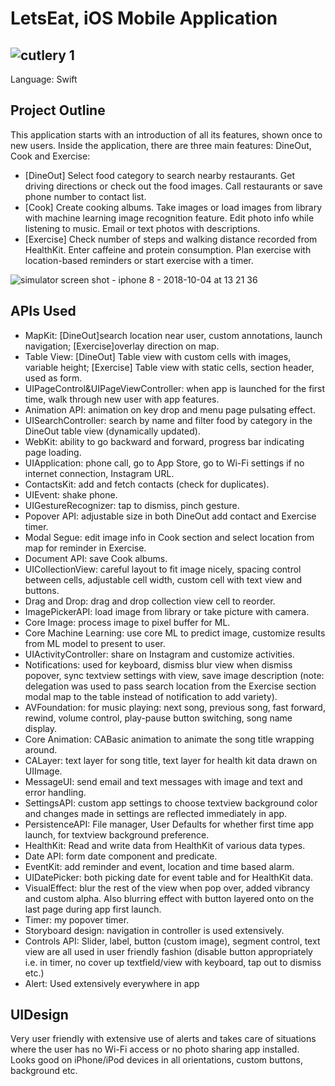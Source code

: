 # LetsEat, iOS Mobile Application
![cutlery 1](https://user-images.githubusercontent.com/32280834/46499848-1a1f7c80-c7d6-11e8-8aed-c63e3d6d7a61.png)
---
Language: Swift

Project Outline
---
This application starts with an introduction of all its features, shown once to new users.
Inside the application, there are three main features: DineOut, Cook and Exercise:
* [DineOut] Select food category to search nearby restaurants. Get driving directions or check out the food images. Call restaurants or save phone number to contact list.
* [Cook] Create cooking albums. Take images or load images from library with machine learning image recognition feature. Edit photo info while listening to music. Email or text photos with descriptions.
* [Exercise] Check number of steps and walking distance recorded from HealthKit. Enter caffeine and protein consumption. Plan exercise with location-based reminders or start exercise with a timer.

![simulator screen shot - iphone 8 - 2018-10-04 at 13 21 36](https://user-images.githubusercontent.com/32280834/46500779-856a4e00-c7d8-11e8-805f-8b0f8e445d1e.png)

APIs Used
---
* MapKit: [DineOut]search location near user, custom annotations, launch navigation;
         [Exercise]overlay direction on map.
* Table View: [DineOut] Table view with custom cells with images, variable height;
             [Exercise] Table view with static cells, section header, used as form. 
* UIPageControl&UIPageViewController: when app is launched for the first time, walk through new user with app features.
* Animation API: animation on key drop and menu page pulsating effect.
* UISearchController: search by name and filter food by category in the DineOut table view (dynamically updated).
* WebKit: ability to go backward and forward, progress bar indicating page loading.
* UIApplication: phone call, go to App Store, go to Wi-Fi settings if no internet connection, Instagram URL.
* ContactsKit: add and fetch contacts (check for duplicates).
* UIEvent: shake phone.
* UIGestureRecognizer: tap to dismiss, pinch gesture.
* Popover API: adjustable size in both DineOut add contact and Exercise timer.
* Modal Segue: edit image info in Cook section and select location from map for reminder in Exercise.
* Document API: save Cook albums.
* UICollectionView: careful layout to fit image nicely, spacing control between cells, adjustable cell width, custom cell with text view and buttons.
* Drag and Drop: drag and drop collection view cell to reorder.
* ImagePickerAPI: load image from library or take picture with camera.
* Core Image: process image to pixel buffer for ML.
* Core Machine Learning: use core ML to predict image, customize results from ML model to present to user.
* UIActivityController: share on Instagram and customize activities.
* Notifications: used for keyboard, dismiss blur view when dismiss popover, sync textview settings with view, save image description (note: delegation was used to pass search location from the Exercise section modal map to the table instead of notification to add variety). 
* AVFoundation: for music playing: next song, previous song, fast forward, rewind, volume control, play-pause button switching, song name display.
* Core Animation: CABasic animation to animate the song title wrapping around.
* CALayer: text layer for song title, text layer for health kit data drawn on UIImage.
* MessageUI: send email and text messages with image and text and error handling.
* SettingsAPI: custom app settings to choose textview background color and changes made in settings are reflected immediately in app.
* PersistenceAPI: File manager, User Defaults for whether first time app launch, for textview background preference.
* HealthKit: Read and write data from HealthKit of various data types.
* Date API: form date component and predicate. 
* EventKit: add reminder and event, location and time based alarm.
* UIDatePicker: both picking date for event table and for HealthKit data.
* VisualEffect: blur the rest of the view when pop over, added vibrancy and custom alpha. Also blurring effect with button layered onto on the last page during app first launch.
* Timer: my popover timer.
* Storyboard design: navigation in controller is used extensively.
* Controls API: Slider, label, button (custom image), segment control, text view are all used in user friendly fashion (disable button appropriately i.e. in timer, no cover up textfield/view with keyboard, tap out to dismiss etc.)
* Alert: Used extensively everywhere in app 

UIDesign
---
Very user friendly with extensive use of alerts and takes care of situations where the user has no Wi-Fi access or no photo sharing app installed.
Looks good on iPhone/iPod devices in all orientations, custom buttons, background etc.
